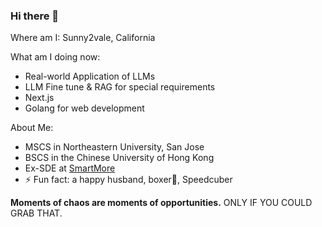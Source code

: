 ### Hi there 👋

Where am I: Sunny2vale, California

What am I doing now:
- Real-world Application of LLMs
- LLM Fine tune & RAG for special requirements
- Next.js
- Golang for web development

About Me:
- MSCS in Northeastern University, San Jose
- BSCS in the Chinese University of Hong Kong
- Ex-SDE at [SmartMore](https://en.smartmore.com/)
- ⚡ Fun fact: a happy husband, boxer🥊, Speedcuber

**Moments of chaos are moments of opportunities.** ONLY IF YOU COULD GRAB THAT.



